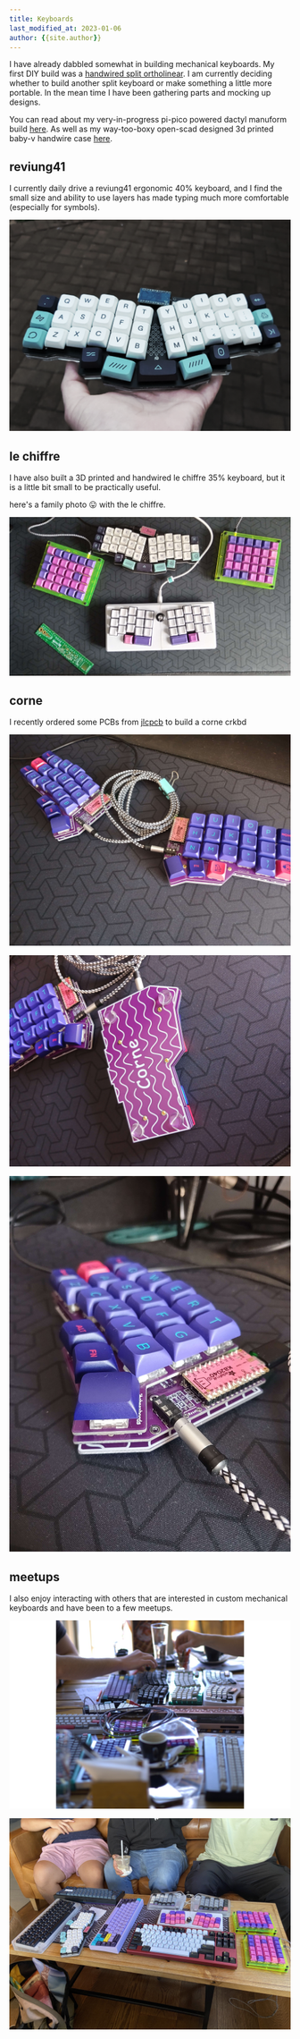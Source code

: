 ```yaml
---
title: Keyboards
last_modified_at: 2023-01-06
author: {{site.author}}
---
```


I have already dabbled somewhat in building mechanical keyboards.
My first DIY build was a [handwired split ortholinear](/tech/2020/11/27/split-ortho-handwire-build-guide/).
I am currently deciding whether to build another split keyboard or make something a little more portable.
In the mean time I have been gathering parts and mocking up designs.

You can read about my very-in-progress pi-pico powered dactyl manuform build [here](https://github.com/kevin-nel/pico-dactyl).
As well as my way-too-boxy open-scad designed 3d printed baby-v handwire case [here](https://github.com/kevin-nel/babyv).

## reviung41

I currently daily drive a reviung41 ergonomic 40% keyboard, and I find the small size and ability to use layers has made typing much more comfortable (especially for symbols).

![reviung41](/assets/images/other/reviung.png)

## le chiffre

I have also built a 3D printed and handwired le chiffre 35% keyboard, but it is a little bit small to be practically useful.

here's a family photo 😛 with the le chiffre.

![family photo, top reviung, bottom le chiffre, sides diy split preonic](/assets/images/keebs.jpg)

## corne

I recently ordered some PCBs from [jlcpcb]() to build a corne crkbd

![corne crkbd](/assets/images/corne_akko_neon_mda_kailh_box_royals_1.jpg)

![corne crkbd](/assets/images/corne_akko_neon_mda_kailh_box_royals_2.jpg)

![corne crkbd](/assets/images/corne_akko_neon_mda_kailh_box_royals_3.jpg)

## meetups

I also enjoy interacting with others that are interested in custom mechanical keyboards and have been to a few meetups.

![meetup](/assets/images/keeb-meetup-1.jpg)

![meetup](/assets/images/keeb-meetup-2.jpg)

<!--
## salvaging switches

I managed to salvage around 90 switches from an old mechanical keyboard

![desoldering some switches](/assets/images/other/desoldering.jpg)

![some salvaged switches](/assets/images/other/brown-switches.jpg)

![managed to score some LEDs too](/assets/images/other/leds.jpg)

## designs

After using an ortholinear for some time I am convinced to keep using ergonomic layouts.

### split

This wonderfully designed 3d printed split on [thingiverse](https://www.thingiverse.com/thing:4003113) with an awesome star wars vibe to it.

![2021-06-06-23-00-38.png](/assets/images/other/2021-06-06-23-00-38.png)

[3d printing](/knowledge/3d-printing.md) a case

### normal

I do miss having a numpad and after using layers don't really miss function keys so these are the two main designs for now.

a preonic with extra steps

![full size ortho](/assets/images/other/fullsize-ortho.jpg)

a planck with extra steps

![slimmed down full ortho](/assets/images/other/slimmed-full-ortho.jpg) -->
